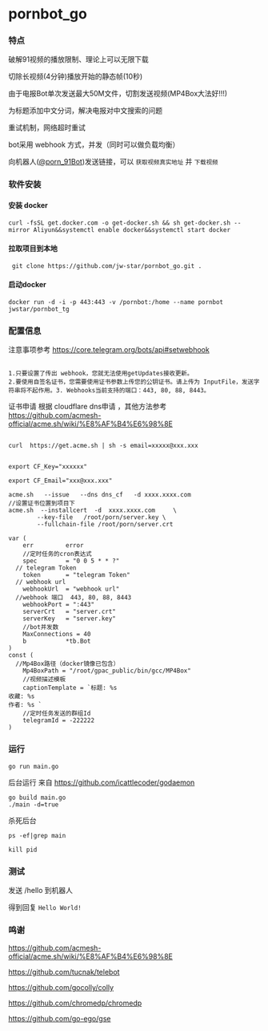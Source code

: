 # pornbot_go


###  特点

破解91视频的播放限制、理论上可以无限下载

切除长视频(4分钟)播放开始的静态帧(10秒)

由于电报Bot单次发送最大50M文件，切割发送视频(MP4Box大法好!!!)

为标题添加中文分词，解决电报对中文搜索的问题

重试机制，网络超时重试

bot采用 webhook 方式，并发（同时可以做负载均衡）

向机器人([@porn_91Bot](https://t.me/porn_91Bot))发送链接，可以 `获取视频真实地址` 并 `下载视频`



### 软件安装



#### 安装 docker
```
curl -fsSL get.docker.com -o get-docker.sh && sh get-docker.sh --mirror Aliyun&&systemctl enable docker&&systemctl start docker

```

#### 拉取项目到本地
```
 git clone https://github.com/jw-star/pornbot_go.git .
```

#### 启动docker

```
docker run -d -i -p 443:443 -v /pornbot:/home --name pornbot jwstar/pornbot_tg
```


### 配置信息
注意事项参考
https://core.telegram.org/bots/api#setwebhook
```

1.只要设置了传出 webhook，您就无法使用getUpdates接收更新。
2.要使用自签名证书，您需要使用证书参数上传您的公钥证书。请上传为 InputFile，发送字符串将不起作用。3. Webhooks当前支持的端口：443, 80, 88, 8443。

```

证书申请
根据 cloudflare dns申请 ，其他方法参考 https://github.com/acmesh-official/acme.sh/wiki/%E8%AF%B4%E6%98%8E
```

curl  https://get.acme.sh | sh -s email=xxxxx@xxx.xxx


export CF_Key="xxxxxx"

export CF_Email="xxx@xxx.xxx"

acme.sh   --issue   --dns dns_cf   -d xxxx.xxxx.com 
//设置证书位置到项目下
acme.sh  --installcert  -d  xxxx.xxxx.com     \
        --key-file   /root/porn/server.key \
        --fullchain-file /root/porn/server.crt

```


```
var (
	err         error
	//定时任务的cron表达式
	spec        = "0 0 5 * * ?"
  // telegram Token
	token       = "telegram Token"
  // webhook url
	webhookUrl  = "webhook url"
  //webhook 端口  443, 80, 88, 8443
	webhookPort = ":443"
	serverCrt   = "server.crt"
	serverKey   = "server.key"
	//bot并发数
	MaxConnections = 40
	b           *tb.Bot
)
const (
  //Mp4Box路径（docker镜像已包含）
	Mp4BoxPath = "/root/gpac_public/bin/gcc/MP4Box"
	//视频描述模板
	captionTemplate = `标题: %s
收藏: %s
作者: %s `
	//定时任务发送的群组Id
	telegramId = -222222
)

````


### 运行

```
go run main.go
```
后台运行 来自 https://github.com/icattlecoder/godaemon
```
go build main.go
./main -d=true
```

杀死后台
```
ps -ef|grep main
```

```
kill pid
```


### 测试

发送 /hello 到机器人

得到回复  `Hello World!`


### 鸣谢

https://github.com/acmesh-official/acme.sh/wiki/%E8%AF%B4%E6%98%8E

https://github.com/tucnak/telebot

https://github.com/gocolly/colly

https://github.com/chromedp/chromedp

https://github.com/go-ego/gse

